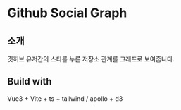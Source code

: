# Github Social Graph

## 소개

깃허브 유저간의 스타를 누른 저장소 관계를 그래프로 보여줍니다.

## Build with

Vue3 + Vite + ts + tailwind / apollo + d3
